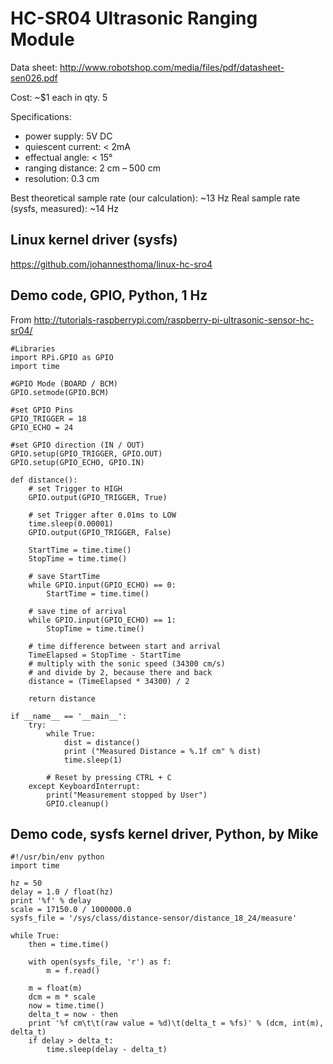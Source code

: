 HC-SR04 Ultrasonic Ranging Module
==================================
Data sheet: http://www.robotshop.com/media/files/pdf/datasheet-sen026.pdf

Cost: ~$1 each in qty. 5

Specifications:
* power supply: 5V DC
* quiescent current: < 2mA
* effectual angle: < 15°
* ranging distance: 2 cm – 500 cm
* resolution: 0.3 cm

Best theoretical sample rate (our calculation): ~13 Hz
Real sample rate (sysfs, measured): ~14 Hz

Linux kernel driver (sysfs)
---------------------------
https://github.com/johannesthoma/linux-hc-sro4

Demo code, GPIO, Python, 1 Hz
-----------------------------
From http://tutorials-raspberrypi.com/raspberry-pi-ultrasonic-sensor-hc-sr04/
```
#Libraries
import RPi.GPIO as GPIO
import time

#GPIO Mode (BOARD / BCM)
GPIO.setmode(GPIO.BCM)

#set GPIO Pins
GPIO_TRIGGER = 18
GPIO_ECHO = 24

#set GPIO direction (IN / OUT)
GPIO.setup(GPIO_TRIGGER, GPIO.OUT)
GPIO.setup(GPIO_ECHO, GPIO.IN)

def distance():
	# set Trigger to HIGH
	GPIO.output(GPIO_TRIGGER, True)

	# set Trigger after 0.01ms to LOW
	time.sleep(0.00001)
	GPIO.output(GPIO_TRIGGER, False)

	StartTime = time.time()
	StopTime = time.time()

	# save StartTime
	while GPIO.input(GPIO_ECHO) == 0:
		StartTime = time.time()

	# save time of arrival
	while GPIO.input(GPIO_ECHO) == 1:
		StopTime = time.time()

	# time difference between start and arrival
	TimeElapsed = StopTime - StartTime
	# multiply with the sonic speed (34300 cm/s)
	# and divide by 2, because there and back
	distance = (TimeElapsed * 34300) / 2

	return distance

if __name__ == '__main__':
	try:
		while True:
			dist = distance()
			print ("Measured Distance = %.1f cm" % dist)
			time.sleep(1)

		# Reset by pressing CTRL + C
	except KeyboardInterrupt:
		print("Measurement stopped by User")
		GPIO.cleanup()
```

Demo code, sysfs kernel driver, Python, by Mike
-----------------------------------------------
```
#!/usr/bin/env python
import time

hz = 50
delay = 1.0 / float(hz)
print '%f' % delay
scale = 17150.0 / 1000000.0
sysfs_file = '/sys/class/distance-sensor/distance_18_24/measure'

while True:
    then = time.time()

    with open(sysfs_file, 'r') as f:
        m = f.read()

    m = float(m)
    dcm = m * scale
    now = time.time()
    delta_t = now - then
    print '%f cm\t\t(raw value = %d)\t(delta_t = %fs)' % (dcm, int(m), delta_t)
    if delay > delta_t:
        time.sleep(delay - delta_t)
```
